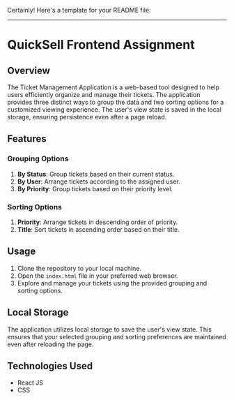 Certainly! Here's a template for your README file:

---

# QuickSell Frontend Assignment

## Overview

The Ticket Management Application is a web-based tool designed to help users efficiently organize and manage their tickets. The application provides three distinct ways to group the data and two sorting options for a customized viewing experience. The user's view state is saved in the local storage, ensuring persistence even after a page reload.

## Features

### Grouping Options

1. **By Status**: Group tickets based on their current status.
2. **By User**: Arrange tickets according to the assigned user.
3. **By Priority**: Group tickets based on their priority level.

### Sorting Options

1. **Priority**: Arrange tickets in descending order of priority.
2. **Title**: Sort tickets in ascending order based on their title.

## Usage

1. Clone the repository to your local machine.
2. Open the `index.html` file in your preferred web browser.
3. Explore and manage your tickets using the provided grouping and sorting options.

## Local Storage

The application utilizes local storage to save the user's view state. This ensures that your selected grouping and sorting preferences are maintained even after reloading the page.

## Technologies Used

- React JS
- CSS
